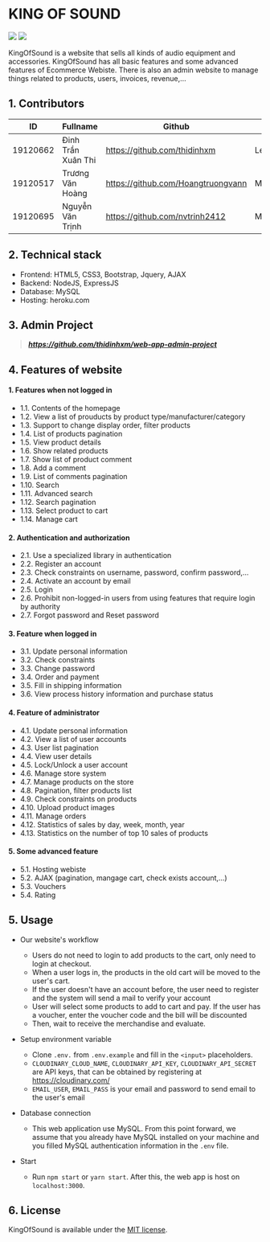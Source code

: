 # KING OF SOUND
    
<p align="left">
<img src="https://img.shields.io/badge/version-1.0.0-blue">
<img src="https://img.shields.io/badge/platforms-Web-orange.svg">
</p>

KingOfSound is a website that sells all kinds of audio equipment and accessories. KingOfSound has all basic features and some advanced features of Ecommerce Webiste. There is also an admin website to manage things related to products, users, invoices, revenue,...

## 1. Contributors

|    ID    |      Fullname      |            Github                  |  Role  |
| -------- | ------------------ | ---------------------------------- | ------ |
| 19120662 | Đinh Trần Xuân Thi | https://github.com/thidinhxm       | Leader |
| 19120517 | Trương Văn Hoàng   | https://github.com/Hoangtruongvann | Member |
| 19120695 | Nguyễn Văn Trịnh   | https://github.com/nvtrinh2412     | Member |

## 2. Technical stack
- Frontend: HTML5, CSS3, Bootstrap, Jquery, AJAX
- Backend: NodeJS, ExpressJS
- Database: MySQL
- Hosting: heroku.com


## 3. Admin Project
> ***https://github.com/thidinhxm/web-app-admin-project***

## 4. Features of website
#### 1. Features when not logged in
- 1.1. Contents of the homepage
- 1.2. View a list of prouducts by product type/manufacturer/category
- 1.3. Support to change display order, filter products
- 1.4. List of products pagination
- 1.5. View product details
- 1.6. Show related products
- 1.7. Show list of product comment
- 1.8. Add a comment
- 1.9. List of comments pagination
- 1.10. Search
- 1.11. Advanced search
- 1.12. Search pagination
- 1.13. Select product to cart
- 1.14. Manage cart

#### 2. Authentication and authorization
- 2.1. Use a specialized library in authentication
- 2.2. Register an account
- 2.3. Check constraints on username, password, confirm password,...
- 2.4. Activate an account by email
- 2.5. Login
- 2.6. Prohibit non-logged-in users from using features that require login by authority
- 2.7. Forgot password and Reset password

#### 3. Feature when logged in
- 3.1. Update personal information
- 3.2. Check constraints
- 3.3. Change password
- 3.4. Order and payment
- 3.5. Fill in shipping information
- 3.6. View process history information and purchase status

#### 4. Feature of administrator
- 4.1. Update personal information
- 4.2. View a list of user accounts
- 4.3. User list pagination
- 4.4. View user details
- 4.5. Lock/Unlock a user account
- 4.6. Manage store system
- 4.7. Manage products on the store
- 4.8. Pagination, filter products list
- 4.9. Check constraints on products
- 4.10. Upload product images
- 4.11. Manage orders
- 4.12. Statistics of sales by day, week, month, year
- 4.13. Statistics on the number of top 10 sales of products

#### 5. Some advanced feature
- 5.1. Hosting webiste
- 5.2. AJAX (pagination, mangage cart, check exists account,...)
- 5.3. Vouchers
- 5.4. Rating

## 5. Usage
    
* Our website's workflow
    - Users do not need to login to add products to the cart, only need to login at checkout.
    - When a user logs in, the products in the old cart will be moved to the user's cart.
    - If the user doesn't have an account before, the user need to register and the system will send a mail to verify your account
    - User will select some products to add to cart and pay. If the user has a voucher, enter the voucher code and the bill will be discounted
    - Then, wait to receive the merchandise and evaluate.

* Setup environment variable
    - Clone `.env.` from `.env.example` and fill in the `<input>` placeholders.
    - `CLOUDINARY_CLOUD_NAME`, `CLOUDINARY_API_KEY`, `CLOUDINARY_API_SECRET` are API keys, that can be obtained by registering at https://cloudinary.com/
    - `EMAIL_USER`, `EMAIL_PASS` is your email and password to send email to the user's email
* Database connection
    - This web application use MySQL. From this point forward, we assume that you already have MySQL installed on your machine and you filled MySQL authentication information in the `.env` file.
* Start
    - Run `npm start` or `yarn start`. After this, the web app is host on `localhost:3000`.

## 6. License

KingOfSound is available under the [MIT license](https://opensource.org/licenses/MIT).



